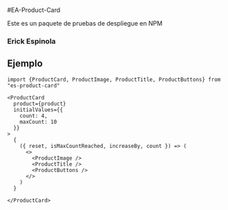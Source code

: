 #EA-Product-Card

Este es un paquete de pruebas de despliegue en NPM

### Erick Espinola

## Ejemplo
```
import {ProductCard, ProductImage, ProductTitle, ProductButtons} from "es-product-card"
```

```
<ProductCard
  product={product}
  initialValues={{
    count: 4,
    maxCount: 10
  }}
>
  {
    ({ reset, isMaxCountReached, increaseBy, count }) => (
      <>
        <ProductImage />
        <ProductTitle />
        <ProductButtons />
      </>
    )
  }

</ProductCard>
```